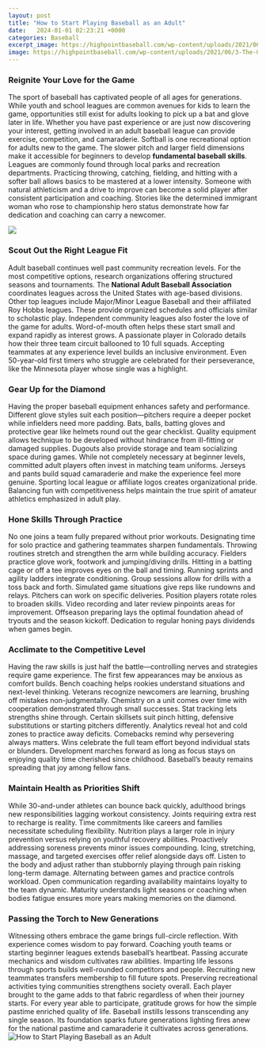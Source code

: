```yaml
---
layout: post
title: "How to Start Playing Baseball as an Adult"
date:   2024-01-01 02:23:21 +0000
categories: Baseball
excerpt_image: https://highpointbaseball.com/wp-content/uploads/2021/06/3-The-Gloves-768x552.jpg
image: https://highpointbaseball.com/wp-content/uploads/2021/06/3-The-Gloves-768x552.jpg
---
```


### Reignite Your Love for the Game
The sport of baseball has captivated people of all ages for generations. While youth and school leagues are common avenues for kids to learn the game, opportunities still exist for adults looking to pick up a bat and glove later in life. Whether you have past experience or are just now discovering your interest, getting involved in an adult baseball league can provide exercise, competition, and camaraderie.
Softball is one recreational option for adults new to the game. The slower pitch and larger field dimensions make it accessible for beginners to develop **fundamental baseball skills**. Leagues are commonly found through local parks and recreation departments. Practicing throwing, catching, fielding, and hitting with a softer ball allows basics to be mastered at a lower intensity. Someone with natural athleticism and a drive to improve can become a solid player after consistent participation and coaching. Stories like the determined immigrant woman who rose to championship hero status demonstrate how far dedication and coaching can carry a newcomer. 

![](https://bestsportsgearhub.com/wp-content/uploads/2016/12/The-Players-and-The-Field-Setup-baseball.jpg)
### Scout Out the Right League Fit
Adult baseball continues well past community recreation levels. For the most competitive options, research organizations offering structured seasons and tournaments. The **National Adult Baseball Association** coordinates leagues across the United States with age-based divisions. Other top leagues include Major/Minor League Baseball and their affiliated Roy Hobbs leagues. These provide organized schedules and officials similar to scholastic play. 
Independent community leagues also foster the love of the game for adults. Word-of-mouth often helps these start small and expand rapidly as interest grows. A passionate player in Colorado details how their three team circuit ballooned to 10 full squads. Accepting teammates at any experience level builds an inclusive environment. Even 50-year-old first timers who struggle are celebrated for their perseverance, like the Minnesota player whose single was a highlight. 
### Gear Up for the Diamond
Having the proper baseball equipment enhances safety and performance. Different glove styles suit each position—pitchers require a deeper pocket while infielders need more padding. Bats, balls, batting gloves and protective gear like helmets round out the gear checklist. Quality equipment allows technique to be developed without hindrance from ill-fitting or damaged supplies. Dugouts also provide storage and team socializing space during games. 
While not completely necessary at beginner levels, committed adult players often invest in matching team uniforms. Jerseys and pants build squad camaraderie and make the experience feel more genuine. Sporting local league or affiliate logos creates organizational pride. Balancing fun with competitiveness helps maintain the true spirit of amateur athletics emphasized in adult play.
### Hone Skills Through Practice
No one joins a team fully prepared without prior workouts. Designating time for solo practice and gathering teammates sharpen fundamentals. Throwing routines stretch and strengthen the arm while building accuracy. Fielders practice glove work, footwork and jumping/diving drills. Hitting in a batting cage or off a tee improves eyes on the ball and timing. Running sprints and agility ladders integrate conditioning. 
Group sessions allow for drills with a toss back and forth. Simulated game situations give reps like rundowns and relays. Pitchers can work on specific deliveries. Position players rotate roles to broaden skills. Video recording and later review pinpoints areas for improvement. Offseason preparing lays the optimal foundation ahead of tryouts and the season kickoff. Dedication to regular honing pays dividends when games begin. 
### Acclimate to the Competitive Level
Having the raw skills is just half the battle—controlling nerves and strategies require game experience. The first few appearances may be anxious as comfort builds. Bench coaching helps rookies understand situations and next-level thinking. Veterans recognize newcomers are learning, brushing off mistakes non-judgmentally. Chemistry on a unit comes over time with cooperation demonstrated through small successes. 
Stat tracking lets strengths shine through. Certain skillsets suit pinch hitting, defensive substitutions or starting pitchers differently. Analytics reveal hot and cold zones to practice away deficits. Comebacks remind why persevering always matters. Wins celebrate the full team effort beyond individual stats or blunders. Development marches forward as long as focus stays on enjoying quality time cherished since childhood. Baseball’s beauty remains spreading that joy among fellow fans.
### Maintain Health as Priorities Shift
While 30-and-under athletes can bounce back quickly, adulthood brings new responsibilities lagging workout consistency. Joints requiring extra rest to recharge is reality. Time commitments like careers and families necessitate scheduling flexibility. Nutrition plays a larger role in injury prevention versus relying on youthful recovery abilities. 
Proactively addressing soreness prevents minor issues compounding. Icing, stretching, massage, and targeted exercises offer relief alongside days off. Listen to the body and adjust rather than stubbornly playing through pain risking long-term damage. Alternating between games and practice controls workload. Open communication regarding availability maintains loyalty to the team dynamic. Maturity understands light seasons or coaching when bodies fatigue ensures more years making memories on the diamond.
### Passing the Torch to New Generations  
Witnessing others embrace the game brings full-circle reflection. With experience comes wisdom to pay forward. Coaching youth teams or starting beginner leagues extends baseball’s heartbeat. Passing accurate mechanics and wisdom cultivates raw abilities. Imparting life lessons through sports builds well-rounded competitors and people. Recruiting new teammates transfers membership to fill future spots. 
Preserving recreational activities tying communities strengthens society overall. Each player brought to the game adds to that fabric regardless of when their journey starts. For every year able to participate, gratitude grows for how the simple pastime enriched quality of life. Baseball instills lessons transcending any single season. Its foundation sparks future generations lighting fires anew for the national pastime and camaraderie it cultivates across generations.
 ![How to Start Playing Baseball as an Adult](https://highpointbaseball.com/wp-content/uploads/2021/06/3-The-Gloves-768x552.jpg)